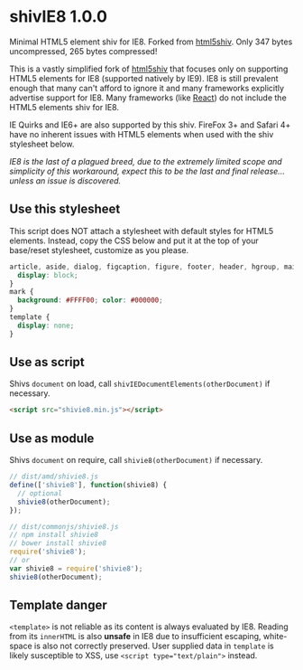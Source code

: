 # shivIE8 1.0.0

Minimal HTML5 element shiv for IE8. Forked from [html5shiv](https://github.com/aFarkas/html5shiv).
Only 347 bytes uncompressed, 265 bytes compressed!

This is a vastly simplified fork of [html5shiv](https://github.com/aFarkas/html5shiv) that focuses only on supporting HTML5 elements for IE8 (supported natively by IE9). IE8 is still prevalent enough that many can't afford to ignore it and many frameworks explicitly advertise support for IE8. Many frameworks (like [React](https://github.com/facebook/react)) do not include the HTML5 elements shiv for IE8.

IE Quirks and IE6+ are also supported by this shiv. FireFox 3+ and Safari 4+ have no inherent issues with HTML5 elements when used with the shiv stylesheet below.

*IE8 is the last of a plagued breed, due to the extremely limited scope and simplicity of this workaround, expect this to be the last and final release... unless an issue is discovered.*

## Use this stylesheet

This script does NOT attach a stylesheet with default styles for HTML5 elements. Instead, copy the CSS below and put it at the top of your base/reset stylesheet, customize as you please.

```css
article, aside, dialog, figcaption, figure, footer, header, hgroup, main, nav, section {
  display: block;
}
mark {
  background: #FFFF00; color: #000000;
}
template {
  display: none;
}
```

## Use as script

Shivs `document` on load, call `shivIEDocumentElements(otherDocument)` if necessary.

```html
<script src="shivie8.min.js"></script>
```

## Use as module

Shivs `document` on require, call `shivie8(otherDocument)` if necessary.

```js
// dist/amd/shivie8.js
define(['shivie8'], function(shivie8) {
  // optional
  shivie8(otherDocument);
});
```
```js
// dist/commonjs/shivie8.js
// npm install shivie8
// bower install shivie8
require('shivie8');
// or
var shivie8 = require('shivie8');
shivie8(otherDocument);
```

## Template danger

`<template>` is not reliable as its content is always evaluated by IE8. Reading from its `innerHTML` is also **unsafe** in IE8 due to insufficient escaping, white-space is also not correctly preserved. User supplied data in `template` is likely susceptible to XSS, use `<script type="text/plain">` instead.

